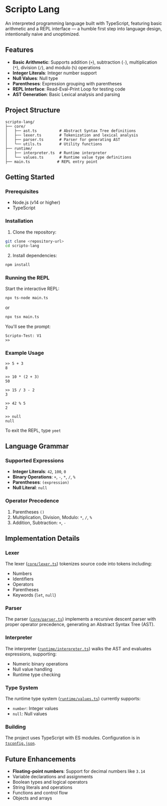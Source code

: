 # Scripto Lang

An interpreted programming language built with TypeScript, featuring basic arithmetic and a REPL interface — a humble first step into language design, intentionally naive and unoptimized.

## Features

- **Basic Arithmetic**: Supports addition (`+`), subtraction (`-`), multiplication (`*`), division (`/`), and modulo (`%`) operations
- **Integer Literals**: Integer number support
- **Null Values**: Null type
- **Parentheses**: Expression grouping with parentheses
- **REPL Interface**: Read-Eval-Print Loop for testing code
- **AST Generation**: Basic Lexical analysis and parsing

## Project Structure

```
scripto-lang/
├── core/
│   ├── ast.ts          # Abstract Syntax Tree definitions
│   ├── lexer.ts        # Tokenization and lexical analysis
│   ├── parser.ts       # Parser for generating AST
│   └── utils.ts        # Utility functions
├── runtime/
│   ├── interpreter.ts  # Runtime interpreter
│   └── values.ts       # Runtime value type definitions
├── main.ts            # REPL entry point

```

## Getting Started

### Prerequisites

- Node.js (v14 or higher)
- TypeScript

### Installation

1. Clone the repository:

```bash
git clone <repository-url>
cd scripto-lang
```

2. Install dependencies:

```bash
npm install
```

### Running the REPL

Start the interactive REPL:

```bash
npx ts-node main.ts
```

or

```bash
npx tsx main.ts
```

You'll see the prompt:

```
Scripto-Test: V1
>>
```

### Example Usage

```
>> 5 + 3
8

>> 10 * (2 + 3)
50

>> 15 / 3 - 2
3

>> 42 % 5
2

>> null
null
```

To exit the REPL, type `yeet`

## Language Grammar

### Supported Expressions

- **Integer Literals**: `42`, `100`, `0`
- **Binary Operations**: `+`, `-`, `*`, `/`, `%`
- **Parentheses**: `(expression)`
- **Null Literal**: `null`

### Operator Precedence

1. Parentheses `()`
2. Multiplication, Division, Modulo: `*`, `/`, `%`
3. Addition, Subtraction: `+`, `-`

## Implementation Details

### Lexer

The lexer ([`core/lexer.ts`](core/lexer.ts)) tokenizes source code into tokens including:

- Numbers
- Identifiers
- Operators
- Parentheses
- Keywords (`let`, `null`)

### Parser

The parser ([`core/parser.ts`](core/parser.ts)) implements a recursive descent parser with proper operator precedence, generating an Abstract Syntax Tree (AST).

### Interpreter

The interpreter ([`runtime/interpreter.ts`](runtime/interpreter.ts)) walks the AST and evaluates expressions, supporting:

- Numeric binary operations
- Null value handling
- Runtime type checking

### Type System

The runtime type system ([`runtime/values.ts`](runtime/values.ts)) currently supports:

- `number`: Integer values
- `null`: Null values

### Building

The project uses TypeScript with ES modules. Configuration is in [`tsconfig.json`](tsconfig.json).

## Future Enhancements

- **Floating-point numbers**: Support for decimal numbers like `3.14`
- Variable declarations and assignments
- Boolean types and logical operators
- String literals and operations
- Functions and control flow
- Objects and arrays

